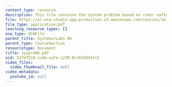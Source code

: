 ```yaml
---
content_type: resource
description: This file contains the system problem based on rover software design.
file: https://ol-ocw-studio-app-production.s3.amazonaws.com/courses/16-01-unified-engineering-i-ii-iii-iv-fall-2005-spring-2006/527df5181c6beafec2309cc655845fc5_sysprob6.pdf
file_type: application/pdf
learning_resource_types: []
ocw_type: OCWFile
parent_title: Systems/Labs 06
parent_type: CourseSection
resourcetype: Document
title: sysprob6.pdf
uid: 527df518-1c6b-eafe-c230-9cc655845fc5
video_files:
  video_thumbnail_file: null
video_metadata:
  youtube_id: null
---
```


